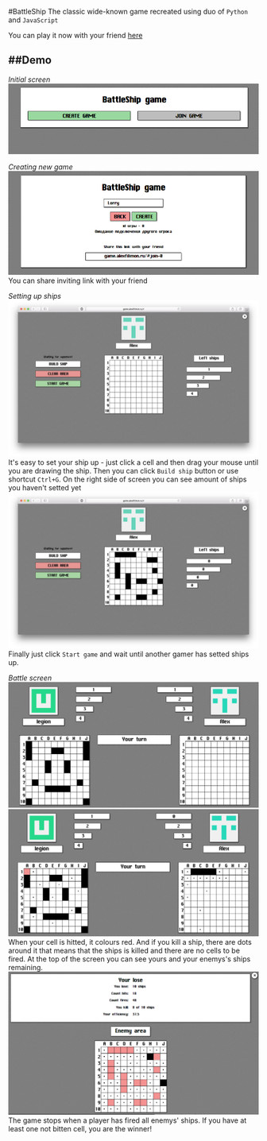#BattleShip
The classic wide-known game recreated using duo of `Python` and `JavaScript`

You can play it now with your friend [here](http://game.alexfilimon.ru/) 

##Demo
---
_Initial screen_
![](imgs/20180415-110433.png)

_Creating new game_
![](imgs/20180415-110654.png)
You can share inviting link with your friend

_Setting up ships_
![](imgs/20180415-112528.png)
It's easy to set your ship up - just click a cell and then drag your mouse until you are drawing the ship. Then you can click `Build ship` button or use shortcut `Ctrl+G`.
On the right side of screen you can see amount of ships you haven't setted yet
![](imgs/20180415-112543.png)
Finally just click `Start game` and wait until another gamer has  setted ships up.

_Battle screen_
![](imgs/20180415-112617.png)
![](imgs/20180415-112640.png)
When your cell is hitted, it colours red. 
And if you kill a ship, there are dots around it that means that the ships is killed and there are no cells to be fired.
At the top of the screen you can see yours and your enemys's ships remaining.
![](imgs/20180415-112909.png)
The game stops when a player  has fired all enemys' ships. 
If you have at least one not bitten cell, you are the winner!